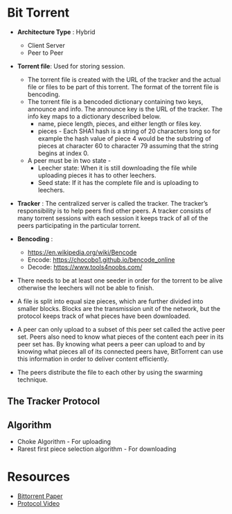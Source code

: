 # Bit Torrent

- **Architecture Type** : Hybrid
    - Client Server
    - Peer to Peer

- **Torrent file**: Used for storing session.
    - The torrent file is created with the URL of the tracker and the actual file or files to be
part of this torrent. The format of the torrent file is bencoding.
    - The torrent file is a bencoded dictionary containing two keys, announce and info. The announce key is the URL of the tracker. The info key maps to a dictionary described below.
        - name, piece length, pieces, and either length or files key.
        - pieces - Each SHA1 hash is a string of 20 characters long so for example the hash value of piece 4 would be the substring of pieces at character 60 to character 79 assuming that the string begins at index 0. 
    - A peer must be in two state - 
        - Leecher state: When it is still downloading the file while uploading pieces it has to other leechers.
        - Seed state: If it has the complete file and is uploading to leechers.

- **Tracker** : The centralized server is called the tracker. The tracker’s responsibility is to help peers find other peers. A tracker consists of many torrent sessions with each session it keeps
track of all of the peers participating in the particular torrent.   

- **Bencoding** : 
    - https://en.wikipedia.org/wiki/Bencode
    - Encode: https://chocobo1.github.io/bencode_online
    - Decode: https://www.tools4noobs.com/

-  There needs to be at least one seeder in
order for the torrent to be alive otherwise the leechers will not be able to finish.

-  A file is split into equal size pieces, which are further divided into smaller blocks.
Blocks are the transmission unit of the network, but the protocol keeps track of what pieces have been downloaded. 

- A peer can only upload to a subset of this peer set called the active peer set. Peers
also need to know what pieces of the content each peer in its peer set has. By knowing what
peers a peer can upload to and by knowing what pieces all of its connected peers have, BitTorrent
can use this information in order to deliver content efficiently.

- The peers distribute the file to each other by using the swarming technique.

## The Tracker Protocol 

## Algorithm
- Choke Algorithm - For uploading
- Rarest first piece selection algorithm - For downloading

# Resources
- [Bittorrent Paper](http://citeseerx.ist.psu.edu/viewdoc/download?doi=10.1.1.114.4974&rep=rep1&type=pdf#:~:text=BitTorrent%20is%20an%20application%20layer,they%20are%20uploading%20to%20others.)
- [Protocol Video](https://www.youtube.com/watch?v=8sTttjDmNbk)